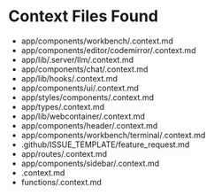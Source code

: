 # Context Files Found

- app/components/workbench/.context.md
- app/components/editor/codemirror/.context.md
- app/lib/.server/llm/.context.md
- app/components/chat/.context.md
- app/lib/hooks/.context.md
- app/components/ui/.context.md
- app/styles/components/.context.md
- app/types/.context.md
- app/lib/webcontainer/.context.md
- app/components/header/.context.md
- app/components/workbench/terminal/.context.md
- .github/ISSUE_TEMPLATE/feature_request.md
- app/routes/.context.md
- app/components/sidebar/.context.md
- .context.md
- functions/.context.md
